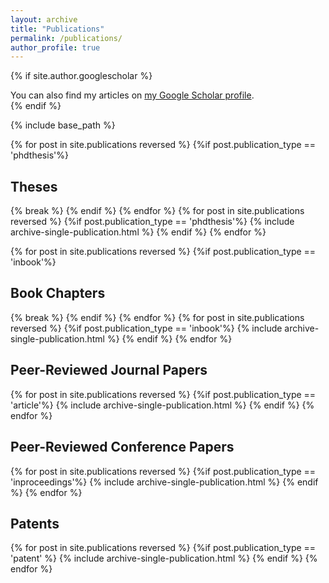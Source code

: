 ```yaml
---
layout: archive
title: "Publications"
permalink: /publications/
author_profile: true
---
```


{% if site.author.googlescholar %}
  <div class="wordwrap">You can also find my articles on <a href="{{site.author.googlescholar}}">my Google Scholar profile</a>.</div>
{% endif %}

{% include base_path %}

{% for post in site.publications reversed %}
  {%if post.publication_type == 'phdthesis'%}
<h2 class="archive__item-title"> Theses </h2>
    {% break %}
  {% endif %}
{% endfor %}
{% for post in site.publications reversed %}
  {%if post.publication_type == 'phdthesis'%}
    {% include archive-single-publication.html %}
  {% endif %}
{% endfor %}

{% for post in site.publications reversed %}
  {%if post.publication_type == 'inbook'%}
<h2 class="archive__item-title"> Book Chapters </h2>
    {% break %}
  {% endif %}
{% endfor %}
{% for post in site.publications reversed %}
  {%if post.publication_type == 'inbook'%}
    {% include archive-single-publication.html %}
  {% endif %}
{% endfor %}


<h2 class="archive__item-title"> Peer-Reviewed Journal Papers </h2>

{% for post in site.publications reversed %}
  {%if post.publication_type == 'article'%}
    {% include archive-single-publication.html %}
  {% endif %}
{% endfor %}

<h2 class="archive__item-title"> Peer-Reviewed Conference Papers </h2>

{% for post in site.publications reversed %}
  {%if post.publication_type == 'inproceedings'%}
    {% include archive-single-publication.html %}
  {% endif %}
{% endfor %}

<h2 class="archive__item-title"> Patents </h2>

{% for post in site.publications reversed %}
  {%if post.publication_type == 'patent' %}
    {% include archive-single-publication.html %}
  {% endif %}
{% endfor %}
